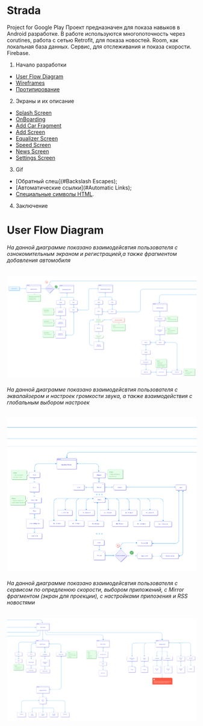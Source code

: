 # Strada
Project for Google Play
Проект предназначен для показа навыков в Android разработке. 
В работе используются многопоточность через corutines, работа с сетью Retrofit, для показа новостей.
Room, как локальная база данных. Сервис, для отслеживания и показа скорости. Firebase.

1. Начало разработки
 + [User Flow Diagram](#UserFlowDiagram)
 + [Wireframes](#Headers)
 + [Протипирование](#Prot)
2. Экраны и их описание
 + [Splash Screen](#Links)
 + [OnBoarding](#Emphasis)
 + [Add Car Fragment](#Code)
 + [Add Screen](#Images)  
 + [Equalizer Screen](#Links)
 + [Speed Screen](#Emphasis)
 + [News Screen](#Code)
 + [Settings Screen](#Images)
3. Gif
 + [Обратный слеш](#Backslash Escapes);
 + [Автоматические ссылки](#Automatic Links);
 + [Специальные символы HTML](#SpecialSymbol).
4. Заключение

# User Flow Diagram
###### На данной диаграмме показано взаимодейсвтия пользователя с ознокомительным экраном и регистрацией,а также фрагментом добавления автомобиля
![alt text](sourse/user_flow_diagram/user_flow_part_1.png)
###### На данной диаграмме показано взаимодейсвтия пользователя с эквалайзером и настроек громкости звука, а также взаимодействия с глобальным выбором настроек
![alt text](sourse/user_flow_diagram/user_flow_part_2.png)
###### На данной диаграмме показано взаимодейсвтия пользователя с сервисом по опредленюю скорости, выбором приложений, с Mirror фрагментом (экран для проекции), с настройками прилоэения и RSS новостями
![alt text](sourse/user_flow_diagram/user_flow_part_3.png)
